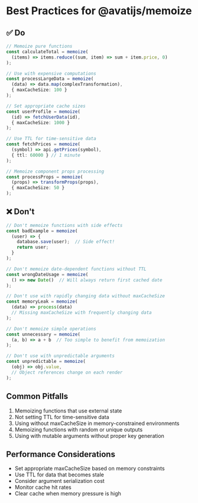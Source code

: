 # Best Practices for @avatijs/memoize

## ✅ Do

```typescript
// Memoize pure functions
const calculateTotal = memoize(
  (items) => items.reduce((sum, item) => sum + item.price, 0)
);

// Use with expensive computations
const processLargeData = memoize(
  (data) => data.map(complexTransformation),
  { maxCacheSize: 100 }
);

// Set appropriate cache sizes
const userProfile = memoize(
  (id) => fetchUserData(id),
  { maxCacheSize: 1000 }
);

// Use TTL for time-sensitive data
const fetchPrices = memoize(
  (symbol) => api.getPrices(symbol),
  { ttl: 60000 } // 1 minute
);

// Memoize component props processing
const processProps = memoize(
  (props) => transformProps(props),
  { maxCacheSize: 50 }
);
```

## ❌ Don't

```typescript
// Don't memoize functions with side effects
const badExample = memoize(
  (user) => {
    database.save(user);  // Side effect!
    return user;
  }
);

// Don't memoize date-dependent functions without TTL
const wrongDateUsage = memoize(
  () => new Date()  // Will always return first cached date
);

// Don't use with rapidly changing data without maxCacheSize
const memoryLeak = memoize(
  (data) => process(data)
  // Missing maxCacheSize with frequently changing data
);

// Don't memoize simple operations
const unnecessary = memoize(
  (a, b) => a + b  // Too simple to benefit from memoization
);

// Don't use with unpredictable arguments
const unpredictable = memoize(
  (obj) => obj.value,
  // Object references change on each render
);
```

## Common Pitfalls

1. Memoizing functions that use external state
2. Not setting TTL for time-sensitive data
3. Using without maxCacheSize in memory-constrained environments
4. Memoizing functions with random or unique outputs
5. Using with mutable arguments without proper key generation

## Performance Considerations

- Set appropriate maxCacheSize based on memory constraints
- Use TTL for data that becomes stale
- Consider argument serialization cost
- Monitor cache hit rates
- Clear cache when memory pressure is high
